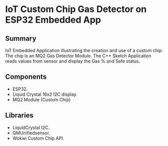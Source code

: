 # IoT Custom Chip Gas Detector on ESP32 Embedded App

## Summary
IoT Embedded Application illustrating the creation and use of a custom chip. The chip is an MQ2 Gas Detector Module. The C++ Sketch Application reads values from sensor and display the Gas % and Safe status.

## Components
- ESP32.
- Liquid Crystal 16x2 I2C display.
- MQ2 Module (Custom Chip)

## Libraries
- LiquidCrystal I2C.
- QMUnifiedsensor.
- Wokwi Custom Chip API.